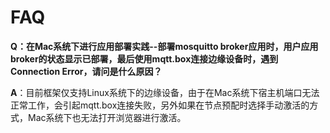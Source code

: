 # FAQ
**Q：在Mac系统下进行应用部署实践--部署mosquitto broker应用时，用户应用broker的状态显示已部署，最后使用mqtt.box连接边缘设备时，遇到Connection Error，请问是什么原因？**

**A**：目前框架仅支持Linux系统下的边缘设备，由于在Mac系统下宿主机端口无法正常工作，会引起mqtt.box连接失败，另外如果在节点预配时选择手动激活的方式，Mac系统下也无法打开浏览器进行激活。
